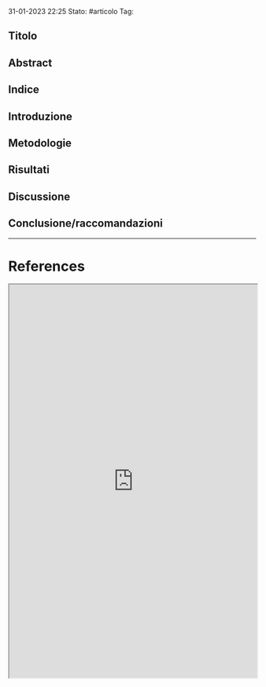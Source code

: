 31-01-2023 22:25
Stato: #articolo 
Tag: 

## Titolo
## Abstract
## Indice
## Introduzione
## Metodologie
## Risultati
## Discussione
## Conclusione/raccomandazioni


---
# References

<iframe height= 800 width= 100% src="https://www.ncbi.nlm.nih.gov/pmc/articles/PMC7721435/"></iframe>